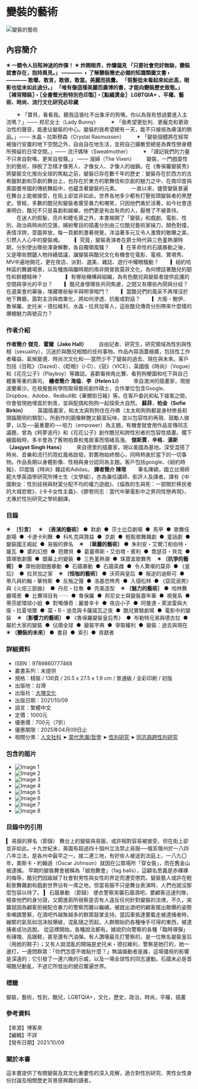 # 變裝的藝術

![變裝的藝術](https://im2.book.com.tw/image/getImage?i=https://www.books.com.tw/img/001/090/40/0010904047.jpg&v=614b05c3k&w=348&h=348)

## 內容簡介

**✶ 一顆令人目眩神迷的炸彈！ ✶ 炸開眼界，炸爛偏見 「只要社會完好無缺，變裝就會存在，抱持異見。」 ————  ◐ 了解變裝簡史必備的知識類圖文書 ◐ ———— 敢曝，敢言，敢做，敢當。美麗而挑釁。 「假髮從未看起來如此高，眼影也從未如此過分。」 「唯有像這樣美麗而廣博的書，才能向變裝歷史致敬。」 〖裸背精裝〗・〖全書螢光粉特別色印製〗・〖點綴燙金〗 LGBTQIA+ 、平權、藝術、時尚、流行文化研究必珍藏**

　　✶ 「寶貝，看看我。聽我這張吐不出象牙的狗嘴。你以為我有想過要進入主流嗎？」─── 邦尼女士（Lady Bunny） 　　✶ 「我希望更批判、更龐克和更政治性的聲音，能進佔變裝的中心。變裝的我希望總有一天，能不只被視為膚淺的飾品。」─── 水晶・拉斯穆森（Crystal Rasmussen） 　　✶ 「變裝個體將在經常被強行安置的地下空間之外，自由自在地生活，並把自己擴散至總是為異性戀身體所預留的日常空間。」─── 流汗媽咪（Sweatmother） 　　✶ 「謹記我們的力量不只來自對嘴，更來自發聲。」 ─── 潑婦（The Vixen） 　　變裝，一門戲耍性別的藝術，掙脫了怎樣才像男人、才像女人、才像人的枷鎖。在《魯保羅變裝秀》將變裝文化推向全球的焦點之前，變裝已存在數千年的歷史：變裝存在於西方的古希臘默劇和莎劇的舞台上，也存在於東方的歌舞伎和京劇的魅力之中，在南印度與奧圖曼帝國的傳統舞蹈中，也蘊含著變裝的元素。 　　一直以來，儘管變裝普遍在舞台上能被接受，在街上卻並非如此，世界各地多少都有打壓街頭變裝者的黑歷史。曾經，多數的酷兒和變裝者廣受暴力和嘲笑，只因他們勇於活著，如今社會逐漸明白，酷兒不只是喜劇和娛樂，他們更是有血有肉的人，厭倦了不被善待。 　　在迷人的假髮、亮片和睫毛膏之外，本書揭開了「變裝」和戲劇、電影、性別、政治與時尚的交匯，繽紛奪目的插畫分別由三位酷兒藝術家操刀，顏色對撞，表情浮誇，意圖奔放，每一頁都刺激著視覺，洋溢著多元又令人激賞的敢曝之美，引燃人人心中的變裝魂。 　　▎究竟，變裝表演者在爵士時代與三色堇熱潮時期，分別使出哪些渾身解數，各自獨領風騷？ 　　▎在革命性的石牆暴動之後，又是哪些關鍵人物持續倡議，讓變裝與酷兒文化有機會在電影、電視、實境秀、MV中遍地開花，更在夜店、派對、選美、雜誌、遊行中耀眼騷動？ 　　▎紐約哈林區的舞廳場景，以及種族隔離時期的南非開普敦莫菲文化，為何標誌著酷兒的韌性和群體精神？ 　　 　　▎有哪些機構與組織，為有色酷兒與變裝者提供庇護的空間與爭光的平台？ 　　▎酷兒身懷哪些共同焦慮，之間又有哪些內鬨與分歧？在選美會的幕後，埋藏哪些秘辛與明爭暗鬥？ 　　▎當酷兒們的風采不再埋沒於地下舞廳，面對主流與商業化，將如何滲透、抗衡或對話？ 　　▎大衛・鮑伊、魯保羅、史托米・德拉維利、水晶・拉貝加等人，這些酷兒傳奇分別帶來什麼樣的爆棚魅力與號召力？  

### 作者介紹

**作者簡介 傑克．霍爾（Jake Hall）** 　　自由記者、研究生，研究領域為性別與性相（sexuality），沉迷於與酷兒相關的任何事物。作品內容涵蓋極廣，包括性工作者權益、氣候變遷、時尚次文化和──當然少不了變裝的過去、現在與未來。客戶包括《目眩》（Dazed）、《眨眼》（i-D）、《惡》（VICE）、英國版《時尚》（Vogue）和《花花公子》（Playboy）等雜誌。喜歡看摔角比賽、看狗狗梗圖和吃下與自己體重等重的壽司。 **繪者簡介 海倫．李（Helen Li）** 　　來自澳洲的插畫家，現居波蘭華沙。在視覺藝術學院取得藝術創作碩士，合作單位包含Google、Dropbox、Adobe、Redbull和《華爾街日報》等。在客戶委託和私下接案之間，你會發現她埋首於刺青，並與配偶和狗狗一起探索大自然。 **蘇菲．柏金（Sofie Birkin）** 　　英國插畫家，和太太與狗狗住在丹佛（太太和狗狗都是身材修長和頭腦聰明的類型）。所創作的圖像鮮艷又饒富玩味，並以包容性的再現、鼓勵人做夢，以及──最重要的──培力（empower）為主題。有機會就會用作品宣傳同志議題，曾為《柯夢波丹》和《花花公子》創作酷兒和跨性別者的包容性插畫。擱下繪圖板時，多半會為了舊物拍賣和鬼故事而情緒高漲。 **傑斯賈．辛格．漢斯（Jasjyot Singh Hans）** 　　來自德里的插畫家，現以美國為基地。深受混搭了時尚、音樂和流行的霓虹風格啟發。對舊物始終關心，同時熱衷於當下的一切事物。作品長期以身體影像、性相與身分認同為主題。客戶包括google、《紐約時報》、印度版《時尚》雜誌和Adidas。 **譯者簡介 陳瑄** 　　筆名陳穎，國立台灣師範大學英語學研究所博士生（文學組），亦為兼任講師、影評人及譯者。譯有《中國剩女：性別歧視與財富分配不均的權力遊戲》、《倫敦的生與死：一部關於移民者的大城悲歌》、《卡卡女性主義》、《膠卷同志：當代中華電影中之男同性戀再現》，尤專於性別研究之學術翻譯。 

### 目錄

**✶**  **〔引言〕**   **✶**  **〔表演的藝術〕** ●  默劇  ●  莎士比亞劇場  ●  馬甲  ●  歌舞伎劇場  ●  卡達卡利舞  ●  科札克與贊益  ●  京劇  ●  輕鬆歌舞雜劇  ​​●  童話劇  ●  變裝國王崛起  ●  易服的罪名    **✶**  **〔華麗的藝術〕** ●  朱利安・艾爾汀和伯特・薩瓦  ●  婆的幻想  ●  芭爾貝  ●  葛蕾蒂斯・艾伯塔・賓利  ​​​●  喬瑟芬・貝克  ●  寶塚歌劇團  ●  銀幕上的變裝  ●  三色堇熱潮  ●  珠寶盒歌舞秀    **✶** **〔抗爭的藝術〕** ●  庫柏甜甜圈暴動  ●  石牆暴動  ●  石牆英雌  ●  令人驚嘆的莫菲  ● 《皇后》  ●  拉貝加之家    **✶** **〔怪咖的藝術〕** ●  沃荷與皇后  ●  叛逆的迪斯可  ●  蒂凡與約翰・華特斯  ●  反叛之聲  ●  洛基恐怖秀  ●  入侵松林  ● 《窈窕淑男》與《火炬三部曲》  ●  丹尼・拉魯  ●  完美造型    **✶** **〔魅力的藝術〕** ●  哈林舞廳場景  ●  比賽項目有⋯⋯  ●  魯保羅  ●  邦尼女士與變裝嘉年華  ●  視覺系  ●  蒂芬妮環球小姐  ●  對嘴傳奇：麗普辛卡  ●  夜店小子  ●  阿曼達・萊波雷與大衛・拉夏培爾  ●  莫・B・迪克與卡薩諾瓦之夜  ●  酷兒實驗劇場  ●  電影中的變裝    **✶** **〔影響力的藝術〕** ● 《魯保羅變裝皇后秀》  ●  布勒特兄弟與德古拉  ●  屬於大家的變裝  ●  佔領全球  ●  變裝字典  ●  爭取權利  ●  變裝：過去與現在    **✶** **〔變裝的未來〕** ●  書目  ●  索引  ●  貢獻者   

### 詳細資料

-   ISBN：9789860777468
-   叢書系列：未提供
-   規格：精裝 / 136頁 / 20.5 x 27.5 x 1.9 cm / 普通級 / 全彩印刷 / 初版
-   出版地：台灣
-   出版社：[大塊文化](https://www.books.com.tw/web/sys_puballb/books/?pubid=locus)  
-   出版日期：2021/10/09
-   語言：繁體中文
-   定價：1000元
-   優惠價：700元（7折）
-   優惠期限：2025年04月09日止
-   相關分类：[人文社科](https://www.books.com.tw/web/books_topm_04/) ➤ [當代思潮/哲學](https://www.books.com.tw/web/books_bmidm_0411/) ➤ [性別研究](https://www.books.com.tw/web/sys_bbotm/books/041107/) ➤ [同志與跨性別研究](https://www.books.com.tw/web/sys_bbotm/books/04110703/)

### 包含的图片

- ![Image 1](https://im2.book.com.tw/image/getImage?i=https://www.books.com.tw/img/001/090/40/0010904047_b_01.jpg&v=614b3e24k&w=348&h=348)
- ![Image 2](https://im1.book.com.tw/image/getImage?i=https://www.books.com.tw/img/001/090/40/0010904047_b_02.jpg&v=614b3e38k&w=348&h=348)
- ![Image 3](https://im2.book.com.tw/image/getImage?i=https://www.books.com.tw/img/001/090/40/0010904047_b_03.jpg&v=614b3e2ak&w=348&h=348)
- ![Image 4](https://im1.book.com.tw/image/getImage?i=https://www.books.com.tw/img/001/090/40/0010904047_b_04.jpg&v=614b3e2ck&w=348&h=348)
- ![Image 5](https://im2.book.com.tw/image/getImage?i=https://www.books.com.tw/img/001/090/40/0010904047_b_05.jpg&v=614b3e36k&w=348&h=348)
- ![Image 6](https://im1.book.com.tw/image/getImage?i=https://www.books.com.tw/img/001/090/40/0010904047_b_06.jpg&v=614b3e2fk&w=348&h=348)
- ![Image 7](https://im2.book.com.tw/image/getImage?i=https://www.books.com.tw/img/001/090/40/0010904047_b_07.jpg&v=614b3e2bk&w=348&h=348)
- ![Image 8](https://im1.book.com.tw/image/getImage?i=https://www.books.com.tw/img/001/090/40/0010904047_b_08.jpg&v=614b3e2bk&w=348&h=348)

### 目錄中的引用

**▎** 易服的罪名（節錄） 舞台上的變裝與易服，或許相對容易被接受，但在街上卻並非如此。十九世紀末，美國有超過四十個州立法禁止易服──俄亥俄州於一八四八年立法，是各州中最早之一。接二連三地，有好些人被送到法庭上，一八九〇年，奧斯卡・約翰遜（Oscar Johnson）就因在公眾場所「穿女裝」，而在舊金山被逮捕。 早期的變裝舞會被稱為「娘炮舞會」（fag balls），這顧名思義是赤裸裸的侮辱，酷兒們因踰越了社會對男性與女性的界定而遭受懲罰。變裝藝人或許在輕鬆歌舞雜劇和戲劇世界佔有一席之地，但當易服不只是舞台表演時，人們也就沒那麼包容以待了。 **▎** 石牆暴動 （節錄） 便衣警察突襲石牆酒吧，要顧客迅速列隊，檢查他們的身分證，又闖進廁所視察是否有人違反任何針對變裝的法律。不久，突襲就因為顧客拒絕配合暴力的警察而難以繼續。被趕出酒吧的顧客擺出敢曝的姿勢來嘲諷警察，在酒吧外越聚越多的群眾鼓掌支持。當囚車抵達要載走被逮捕者時，繃緊的氣氛如泡沫般爆破，混亂隨之而起。人群開始扔各種唾手可得的東西，被逮捕者成功逃脫。 從這裡開始，各種說法都有。據說扔向警察的各種「臨時導彈」有磚塊、高跟鞋，甚至還有汽油彈。有人讚嘆最先打警察的，是一位無名變裝皇后（用她的鞋子）；又有人說混亂的開端是史托米・德拉維利，警察是她打的，她一邊打，一邊問群眾：「你們怎麼不做點什麼？」無論煽動者是誰，這場僵局的影響是深遠的：它引發了一連六晚的示威，以及一場全球性的同志運動。石牆未必是首場酷兒動亂，不過它所發出的號召響遍世界。

### 標籤

變裝，藝術，性別，酷兒，LGBTQIA+，文化，歷史，政治，時尚，平權，插畫

### 參考資料

【來源】博客來  
【編輯】不詳  
【發布日期】2021/10/09

### 關於本書

這本書提供了有關變裝及其文化重要性的深入見解，適合對性別研究、男性女性身份討論及相關歷史背景感興趣的讀者。